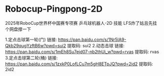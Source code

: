# Robocup-Pingpong-2D
2025年RoboCup世界杯中国赛专项赛 乒乓球机器人-2D 技能
LFS炸了姑且先挂个网盘撑一下

1.定点击球第一轮(门)
链接: https://pan.baidu.com/s/1Nr5lA9-Qkb29qugYzftB6w?pwd=sui2 提取码: sui2 
2.动态击球
链接: https://pan.baidu.com/s/1mEh8Su7ejd07-nb2thUi_w?pwd=rvas 提取码: rvas 
3.定点击球第二轮(桶)
链接: https://pan.baidu.com/s/1zxkP0LofLCu7m5gH8ETpJQ?pwd=2id2 提取码: 2id2 
